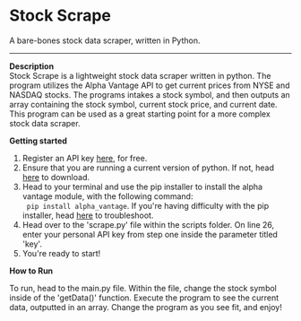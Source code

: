 # Stock Scrape
A bare-bones stock data scraper, written in Python.

---
**Description**   
Stock Scrape is a lightweight stock data scraper written in python. The program utilizes the Alpha Vantage API to get current prices from NYSE and NASDAQ stocks. The programs intakes a stock symbol, and then outputs an array containing the stock symbol, current stock price, and current date. This program can be used as a great starting point for a more complex stock data scraper.


**Getting started**  
1. Register an API key [here](https://www.alphavantage.co/), for free.
2. Ensure that you are running a current version of python. If not, head [here](https://www.python.org/downloads/) to download.
3. Head to your terminal and use the pip installer to install the alpha vantage module, with the following command:  
` pip install alpha_vantage`. If you're having difficulty with the pip installer, head [here](https://www.makeuseof.com/tag/install-pip-for-python/) to troubleshoot.
4. Head over to the 'scrape.py' file within the scripts folder. On line 26, enter your personal API key from step one inside the parameter titled 'key'.
5. You're ready to start!

**How to Run**  

To run, head to the main.py file. Within the file, change the stock symbol inside of the 'getData()' function. Execute the program to see the current data, outputted in an array. Change the program as you see fit, and enjoy!